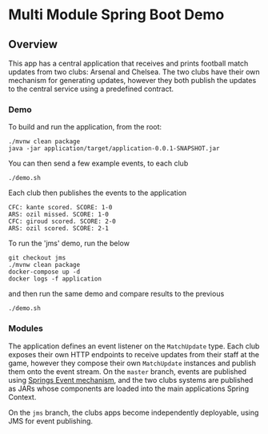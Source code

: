 # Multi Module Spring Boot Demo

## Overview
This app has a central application that receives and prints football match updates from two clubs: Arsenal and Chelsea.
The two clubs have their own mechanism for generating updates, however they both publish the updates to the central service using a predefined contract.

### Demo
To build and run the application, from the root: 
```
./mvnw clean package
java -jar application/target/application-0.0.1-SNAPSHOT.jar
```  
You can then send a few example events, to each club
```
./demo.sh
```
Each club then publishes the events to the application
```
CFC: kante scored. SCORE: 1-0
ARS: ozil missed. SCORE: 1-0
CFC: giroud scored. SCORE: 2-0
ARS: ozil scored. SCORE: 2-1
```

To run the 'jms' demo, run the below
```
git checkout jms
./mvnw clean package
docker-compose up -d
docker logs -f application
```
and then run the same demo and compare results to the previous
```
./demo.sh
```

### Modules
The application defines an event listener on the `MatchUpdate` type. Each club exposes their own HTTP endpoints to receive updates
from their staff at the game, however they compose their own `MatchUpdate` instances and publish them onto the event stream.
On the `master` branch, events are published using [Springs Event mechanism](https://docs.spring.io/spring/docs/current/spring-framework-reference/core.html#context-functionality-events), and the two clubs systems are published as JARs whose components are loaded into the main applications Spring Context.

On the `jms` branch, the clubs apps become independently deployable, using JMS for event publishing.